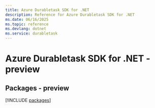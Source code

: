 ```yaml
---
title: Azure Durabletask SDK for .NET
description: Reference for Azure Durabletask SDK for .NET
ms.date: 06/16/2025
ms.topic: reference
ms.devlang: dotnet
ms.service: durabletask
---
```

# Azure Durabletask SDK for .NET - preview
## Packages - preview
[!INCLUDE [packages](durabletask-index.md)]